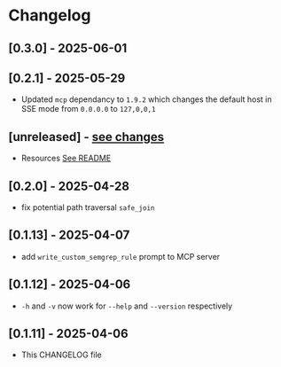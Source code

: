 # Changelog
## [0.3.0] - 2025-06-01



## [0.2.1] - 2025-05-29

- Updated `mcp` dependancy to `1.9.2` which changes the default host in SSE mode from `0.0.0.0` to `127,0,0,1`

## [unreleased] - [see changes](https://github.com/semgrep/mcp/compare/v0.2.0...HEAD)

- Resources [See README](README.md#resources)

## [0.2.0] - 2025-04-28

- fix potential path traversal `safe_join`

## [0.1.13] - 2025-04-07

- add `write_custom_semgrep_rule` prompt to MCP server

## [0.1.12] - 2025-04-06

- `-h` and `-v` now work for `--help` and `--version` respectively

## [0.1.11] - 2025-04-06

- This CHANGELOG file
